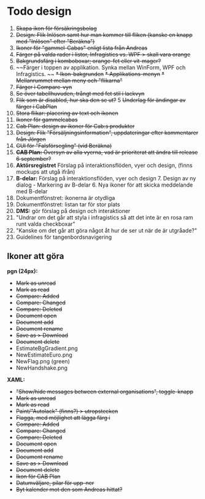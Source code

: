 # Todo design

1. ~~Skapa ikon för försäkringsbolag~~
2. ~~Design: Flik Inlösen samt hur man kommer till fliken (kanske en knapp med "Inlösen" efter "Beräkna")~~
3. ~~Ikoner för "gammel-Cabas" enligt lista från Andreas~~
4. ~~Färger på valda rader i listor, Infragistics vs. WPF > skall vara orange~~
5. ~~Bakgrundsfärg i komboboxar; orange-fet eller vit-mager?~~
6. ~~Färger i toppen av applikation. Synka mellan WinForm, WPF och Infragistics. ~~
  ~~* Ikon-bakgrunden~~
	~~* Applikations-menyn~~
	~~* Mellanrummet mellan meny och "flikarna"~~
7. ~~Färger i Compare-vyn~~
8. ~~Se över tabellhuvuden, trångt med fet stil i lackvyn~~
9. ~~Flik som är disabled, hur ska den se ut?~~
5  ~~Underlag för ändingar av färger i CabPlan~~
6. ~~Stora flikar: placering av text och ikonen~~
6. ~~Ikoner för gammelcabas~~
7. ~~Cab Plan: design av ikoner för Cab:s produkter~~
4. ~~Design: Flik "Försäljningsinformation", uppdateringar efter kommentarer från Jörgen~~
5. ~~GUI för "Falsförsegling" (vid Beräkna)~~
15. ~~**CAB Plan:** Översyn av alla vyerna, vad är prioriterat att ändra till release 6 september?~~
6. **Aktörsregistret** Förslag på interaktionsflöden, vyer och design, (finns mockups att utgå ifrån)
14. **B-delar:** Förslag på interaktionsflöden, vyer och design
	7. Design av ny dialog - Markering av B-delar
	6. Nya ikoner för att skicka meddelande med B-delar
7. Dokumentfönstret: ikonerna är otydliga
8. Dokumentfönstret: listan tar för stor plats
9. **DMS:** gör förslag på design och interaktioner
10. "Undrar om det går att styla i infragistics så att det inte är en rosa ram runt valda checkboxar"
11. "Kanske om det går att göra något åt hur de ser ut när de är utgråade?" 
1. Guidelines för tangenbordsnavigering

## Ikoner att göra

**pgn (24px):**

* ~~Mark as unread~~
* ~~Mark as read~~
* ~~Compare: Added~~
* ~~Compare: Changed~~
* ~~Compare: Deleted~~
* ~~Document open~~
* ~~Document add~~
* ~~Document rename~~
* ~~Save as > Download~~
* ~~Document delete~~
* EstimateBgGradient.png
* NewEstimateEuro.png
* NewFlag.png (green)
* NewHandshake.png

**XAML:**

* ~~"Show/hide messages between external organisations", toggle-knapp~~
* ~~Mark as unread~~
* ~~Mark as read~~
* ~~Paint/"Autolack" (finns?) > utropstecken~~
* ~~Flagga, med möjlighet att lägga färg i~~
* ~~Compare: Added~~
* ~~Compare: Changed~~
* ~~Compare: Deleted~~
* ~~Document open~~
* ~~Document add~~
* ~~Document rename~~
* ~~Save as > Download~~
* ~~Document delete~~
* ~~Ikon för CAB Plan~~
* ~~Datumväljare, pilar för upp-ner~~
* ~~Byt kalender mot den som Andreas hittat?~~
